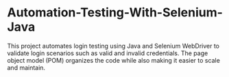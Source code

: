 # Automation-Testing-With-Selenium-Java
This project automates login testing using Java and Selenium WebDriver to validate login scenarios such as valid and invalid credentials.  The page object model (POM) organizes the code while also making it easier to scale and maintain.
